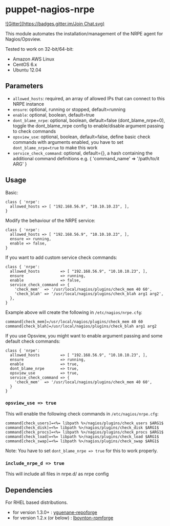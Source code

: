 # puppet-nagios-nrpe
[![Gitter](https://badges.gitter.im/Join Chat.svg)](https://gitter.im/phagedorn/puppet-nagios-nrpe?utm_source=badge&utm_medium=badge&utm_campaign=pr-badge&utm_content=badge)

This module automates the installation/management of the NRPE agent for Nagios/Opsview.

Tested to work on 32-bit/64-bit:

  * Amazon AWS Linux
  * CentOS 6.x
  * Ubuntu 12.04

## Parameters
  * `allowed_hosts`:   required, an array of allowed IPs that can connect to this NRPE instance
  * `ensure`:          optional, running or stopped, default=running
  * `enable`:          optional, boolean, default=true
  * `dont_blame_nrpe`: optional, boolean, default=false (dont_blame_nrpe=0), toggle the dont_blame_nrpe config to enable/disable argument passing to check commands
  * `opsview_use`:     optional, boolean, default=false, define basic check commands with arguments enabled, you have to set `dont_blame_nrpe=true` to make this work
  * `service_check_command`: optional, default={}, a hash containing the additional command definitions e.g. { 'command_name' => '/path/to/it ARG' }

## Usage

Basic:

    class { 'nrpe':
      allowed_hosts => [ "192.168.56.9", "10.10.10.23", ],
    }
 
Modify the behaviour of the NRPE service:

    class { 'nrpe':
      allowed_hosts => [ "192.168.56.9", "10.10.10.23", ],
      ensure => running,
      enable => false,
    }

If you want to add custom service check commands:

    class { 'nrpe':
      allowed_hosts         => [ "192.168.56.9", "10.10.10.23", ],
      ensure                => running,
      enable                => false,
      service_check_command => {
        'check_mem'  => '/usr/local/nagios/plugins/check_mem 40 60',
        'check_blah' => '/usr/local/nagios/plugins/check_blah arg1 arg2',
      },
    }

Example above will create the following in `/etc/nagios/nrpe.cfg`:

    command[check_mem]=/usr/local/nagios/plugins/check_mem 40 60
    command[check_blah]=/usr/local/nagios/plugins/check_blah arg1 arg2

If you use Opsview, you might want to enable argument passing and some default check commands:

    class { 'nrpe':
      allowed_hosts         => [ "192.168.56.9", "10.10.10.23", ],
      ensure                => running,
      enable                => true,
      dont_blame_nrpe       => true,
      opsview_use           => true,
      service_check_command => {
        'check_mem'  => '/usr/local/nagios/plugins/check_mem 40 60',
      }
    }

### `opsview_use => true`

This will enable the following check commands in `/etc/nagios/nrpe.cfg`:

    command[check_users]=<%= libpath %>/nagios/plugins/check_users $ARG1$
    command[check_disk]=<%= libpath %>/nagios/plugins/check_disk $ARG1$
    command[check_procs]=<%= libpath %>/nagios/plugins/check_procs $ARG1$
    command[check_load]=<%= libpath %>/nagios/plugins/check_load $ARG1$
    command[check_swap]=<%= libpath %>/nagios/plugins/check_swap $ARG1$

Note: You have to set `dont_blame_nrpe => true` for this to work properly.

### `include_nrpe_d => true`

This will include all files in nrpe.d/ as nrpe config

## Dependencies

For RHEL based distributions.
  * for version 1.3.0+ : [yguenane-repoforge](https://github.com/Spredzy/puppet-repoforge)
  * for version 1.2.x (or below) : [lboynton-rpmforge](https://github.com/lboynton/puppet-rpmforge)
